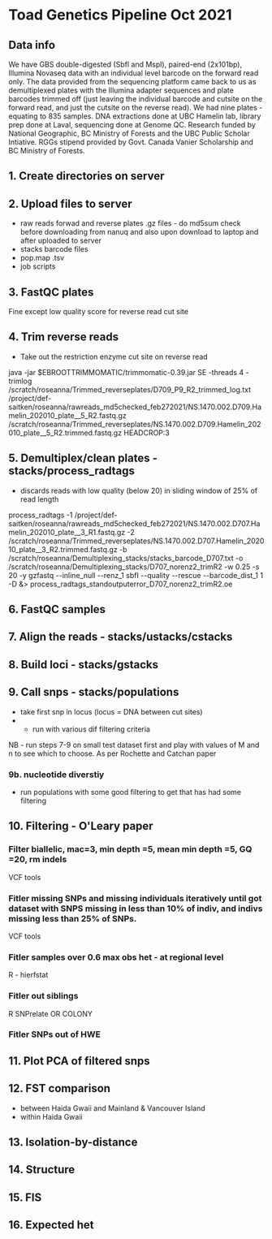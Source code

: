 # Toad Genetics Pipeline Oct 2021

## Data info
We have GBS double-digested (Sbfl and Mspl), paired-end (2x101bp), Illumina Novaseq data with an individual level barcode on the forward read only. The data provided from the sequencing platform came back to us as demultiplexed plates with the Illumina adapter sequences and plate barcodes trimmed off (just leaving the individual barcode and cutsite on the forward read, and just the cutsite on the reverse read). We had nine plates - equating to 835 samples. DNA extractions done at UBC Hamelin lab, library prep done at Laval, sequencing done at Genome QC. Research funded by National Geographic, BC Ministry of Forests and the UBC Public Scholar Intiative. RGGs stipend provided by Govt. Canada Vanier Scholarship and BC Ministry of Forests. 

## 1. Create directories on server

## 2. Upload files to server  
   - raw reads forwad and reverse plates .gz files - do md5sum check before downloading from nanuq and also upon download to laptop and after uploaded to server 
   - stacks barcode files 
   - pop.map .tsv  
   - job scripts 

## 3. FastQC plates

Fine except low quality score for reverse read cut site

## 4. Trim reverse reads

- Take out the restriction enzyme cut site on reverse read

java -jar $EBROOTTRIMMOMATIC/trimmomatic-0.39.jar SE -threads 4 -trimlog /scratch/roseanna/Trimmed_reverseplates/D709_P9_R2_trimmed_log.txt /project/def-saitken/roseanna/rawreads_md5checked_feb272021/NS.1470.002.D709.Hamelin_202010_plate__5_R2.fastq.gz /scratch/roseanna/Trimmed_reverseplates/NS.1470.002.D709.Hamelin_202010_plate__5_R2.trimmed.fastq.gz HEADCROP:3



## 5. Demultiplex/clean plates - stacks/process_radtags

- discards reads with low quality (below 20) in sliding window of 25% of read length

process_radtags -1 /project/def-saitken/roseanna/rawreads_md5checked_feb272021/NS.1470.002.D707.Hamelin_202010_plate__3_R1.fastq.gz -2 /scratch/roseanna/Trimmed_reverseplates/NS.1470.002.D707.Hamelin_202010_plate__3_R2.trimmed.fastq.gz -b /scratch/roseanna/Demultiplexing_stacks/stacks_barcode_D707.txt -o /scratch/roseanna/Demultiplexing_stacks/D707_norenz2_trimR2 -w 0.25 -s 20 -y gzfastq --inline_null --renz_1 sbfI --quality --rescue --barcode_dist_1 1 -D &> process_radtags_standoutputerror_D707_norenz2_trimR2.oe


## 6. FastQC samples

## 7. Align the reads - stacks/ustacks/cstacks

## 8. Build loci - stacks/gstacks

## 9. Call snps - stacks/populations
- take first snp in locus (locus =  DNA between cut sites)
- - run with various dif filtering criteria

NB - run steps 7-9 on small test dataset first and play with values of M and n to see which to choose. As per Rochette and Catchan paper

### 9b.  nucleotide diverstiy 
  - run populations with some good filtering to get that has had some filtering



## 10. Filtering - O'Leary paper
  ### Filter biallelic, mac=3, min depth =5, mean min depth =5, GQ =20, rm indels
  
  VCF tools
  
  ### Fitler missing SNPs and missing individuals iteratively until got dataset with SNPS missing in less than 10% of indiv, and indivs missing less than 25% of SNPs.

  VCF tools
  
  ### Fitler samples over 0.6 max obs het - at regional level

  R - hierfstat

  ### Fitler out siblings
  
  R SNPrelate OR COLONY
  
  ### Fitler SNPs out of HWE

## 11. Plot PCA of filtered snps


## 12. FST comparison 

- between Haida Gwaii and Mainland & Vancouver Island
- within Haida Gwaii

## 13. Isolation-by-distance

## 14. Structure

## 15. FIS

## 16. Expected het





